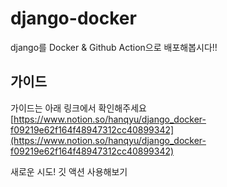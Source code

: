 # django-docker
django를 Docker & Github Action으로 배포해봅시다!!


## 가이드
가이드는 아래 링크에서 확인해주세요
[https://www.notion.so/hanqyu/django_docker-f09219e62f164f48947312cc40899342](https://www.notion.so/hanqyu/django_docker-f09219e62f164f48947312cc40899342)


새로운 시도! 깃 액션 사용해보기